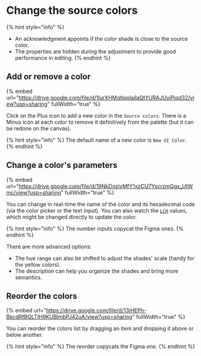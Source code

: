 # Change the source colors

{% hint style="info" %}
* An acknowledgment appoints if the color shade is close to the source color.
* The properties are hidden during the adjustment to provide good performance in editing.
{% endhint %}

## Add or remove a color

{% embed url="https://drive.google.com/file/d/1lurXHMqtIepIailaQtYURAJUyjPiqd32/view?usp=sharing" fullWidth="true" %}

Click on the Plus icon to add a new color in the `Source colors`. There is a Minus icon at each color to remove it definitively from the palette (but it can be redone on the canvas).

{% hint style="info" %}
The default name of a new color is `New UI Color`.
{% endhint %}

## Change a color's parameters

{% embed url="https://drive.google.com/file/d/19NkDoziyMfY1xzCU7YscrzmQgx_UtWmc/view?usp=sharing" fullWidth="true" %}

You can change in real-time the name of the color and its hexadecimal code (via the color picker or the text input). You can also watch the [`LCH`](../glossary.md#lch) values, which might be changed directly to update the color.

{% hint style="info" %}
The number inputs copycat the Figma ones.
{% endhint %}

There are more advanced options:

* The hue range can also be shifted to adjust the shades' scale (handy for the yellow colors).
* The description can help you organize the shades and bring more semantics.

## Reorder the colors

{% embed url="https://drive.google.com/file/d/13iHEPh-BkcdRfBQLTIH9KUBlmbPJ42uA/view?usp=sharing" fullWidth="true" %}

You can reorder the colors list by dragging an item and dropping it above or below another.

{% hint style="info" %}
The reorder copycats the Figma one.
{% endhint %}
